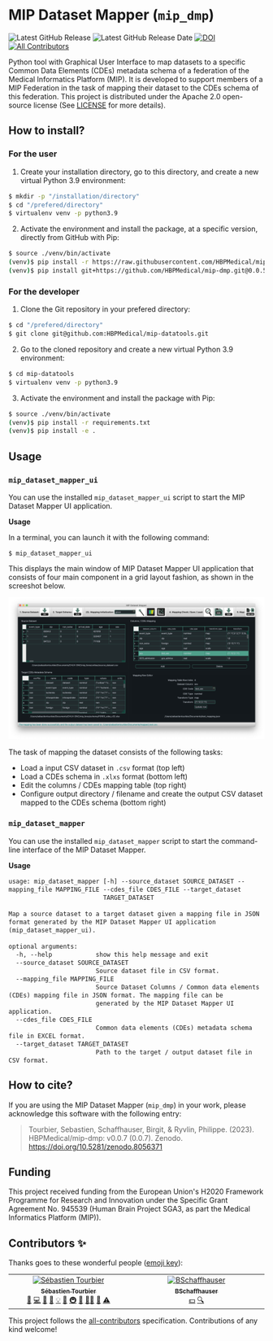 # MIP Dataset Mapper (`mip_dmp`)

![Latest GitHub Release](https://img.shields.io/github/v/release/HBPMedical/mip-dmp) ![Latest GitHub Release Date](https://img.shields.io/github/release-date/HBPMedical/mip-dmp) [![DOI](https://zenodo.org/badge/DOI/10.5281/zenodo.8056371.svg)](https://doi.org/10.5281/zenodo.8056371) [![All Contributors](https://img.shields.io/badge/all_contributors-2-orange.svg?style=flat-square)](#contributors-)

Python tool with Graphical User Interface to map datasets to a specific Common Data Elements (CDEs) metadata schema of a federation of the Medical Informatics Platform (MIP). It is developed to support members of a MIP Federation in the task of mapping their dataset to the CDEs schema of this federation. This project is distributed under the Apache 2.0 open-source license (See [LICENSE](./LICENSE) for more details).

## How to install?

### For the user

1. Create your installation directory, go to this directory, and create a new virtual Python 3.9 environment:

```bash
$ mkdir -p "/installation/directory"
$ cd "/prefered/directory"
$ virtualenv venv -p python3.9
```

2. Activate the environment and install the package, at a specific version, directly from GitHub with Pip:

```bash
$ source ./venv/bin/activate
(venv)$ pip install -r https://raw.githubusercontent.com/HBPMedical/mip-dmp/main/requirements.txt
(venv)$ pip install git+https://github.com/HBPMedical/mip-dmp.git@0.0.5
```

### For the developer

1. Clone the Git repository in your prefered directory:

```bash
$ cd "/prefered/directory"
$ git clone git@github.com:HBPMedical/mip-datatools.git
```

2. Go to the cloned repository and create a new virtual Python 3.9 environment:

```bash
$ cd mip-datatools
$ virtualenv venv -p python3.9
```

3. Activate the environment and install the package with Pip:

```bash
$ source ./venv/bin/activate
(venv)$ pip install -r requirements.txt
(venv)$ pip install -e .
```

## Usage

### `mip_dataset_mapper_ui`

You can use the installed `mip_dataset_mapper_ui` script to start the MIP Dataset Mapper UI application.

**Usage**

In a terminal, you can launch it with the following command:
```
$ mip_dataset_mapper_ui
```

This displays the main window of MIP Dataset Mapper UI application that consists of four main component in a grid layout fashion, as shown in the screeshot below.

![](./docs/images/mip-dmp_ui_illustration.png)

The task of mapping the dataset consists of the following tasks:

- Load a input CSV dataset in `.csv` format (top left)
- Load a CDEs schema in `.xlxs` format (bottom left)
- Edit the columns / CDEs mapping table (top right)
- Configure output directory / filename and create the output CSV dataset mapped to the CDEs schema (bottom right)

### `mip_dataset_mapper`

You can use the installed `mip_dataset_mapper` script to start the command-line interface of the MIP Dataset Mapper.

**Usage**

```output
usage: mip_dataset_mapper [-h] --source_dataset SOURCE_DATASET --mapping_file MAPPING_FILE --cdes_file CDES_FILE --target_dataset
                          TARGET_DATASET

Map a source dataset to a target dataset given a mapping file in JSON format generated by the MIP Dataset Mapper UI application
(mip_dataset_mapper_ui).

optional arguments:
  -h, --help            show this help message and exit
  --source_dataset SOURCE_DATASET
                        Source dataset file in CSV format.
  --mapping_file MAPPING_FILE
                        Source Dataset Columns / Common data elements (CDEs) mapping file in JSON format. The mapping file can be
                        generated by the MIP Dataset Mapper UI application.
  --cdes_file CDES_FILE
                        Common data elements (CDEs) metadata schema file in EXCEL format.
  --target_dataset TARGET_DATASET
                        Path to the target / output dataset file in CSV format.

```

## How to cite?

If you are using the MIP Dataset Mapper (`mip_dmp`) in your work, please acknowledge this software with the following entry:

  > Tourbier, Sebastien, Schaffhauser, Birgit, & Ryvlin, Philippe. (2023). HBPMedical/mip-dmp: v0.0.7 (0.0.7). Zenodo. https://doi.org/10.5281/zenodo.8056371

## Funding

This project received funding from the European Union's H2020 Framework Programme for Research and Innovation under the Specific Grant Agreement No. 945539 (Human Brain Project SGA3, as part the Medical Informatics Platform (MIP)).

## Contributors ✨

Thanks goes to these wonderful people ([emoji key](https://allcontributors.org/docs/en/emoji-key)):

<!-- ALL-CONTRIBUTORS-LIST:START - Do not remove or modify this section -->
<!-- prettier-ignore-start -->
<!-- markdownlint-disable -->
<table>
  <tbody>
    <tr>
      <td align="center" valign="top" width="14.28%"><a href="https://github.com/sebastientourbier"><img src="https://avatars.githubusercontent.com/u/22279770?v=4?s=100" width="100px;" alt="Sébastien Tourbier"/><br /><sub><b>Sébastien Tourbier</b></sub></a><br /><a href="https://github.com/HBPMedical/mip-dmp/issues?q=author%3Asebastientourbier" title="Bug reports">🐛</a> <a href="https://github.com/HBPMedical/mip-dmp/commits?author=sebastientourbier" title="Code">💻</a> <a href="#design-sebastientourbier" title="Design">🎨</a> <a href="https://github.com/HBPMedical/mip-dmp/commits?author=sebastientourbier" title="Documentation">📖</a> <a href="#example-sebastientourbier" title="Examples">💡</a> <a href="#ideas-sebastientourbier" title="Ideas, Planning, & Feedback">🤔</a> <a href="#infra-sebastientourbier" title="Infrastructure (Hosting, Build-Tools, etc)">🚇</a> <a href="#maintenance-sebastientourbier" title="Maintenance">🚧</a> <a href="#mentoring-sebastientourbier" title="Mentoring">🧑‍🏫</a> <a href="https://github.com/HBPMedical/mip-dmp/pulls?q=is%3Apr+reviewed-by%3Asebastientourbier" title="Reviewed Pull Requests">👀</a> <a href="https://github.com/HBPMedical/mip-dmp/commits?author=sebastientourbier" title="Tests">⚠️</a></td>
      <td align="center" valign="top" width="14.28%"><a href="https://github.com/BSchaffhauser"><img src="https://avatars.githubusercontent.com/u/91893580?v=4?s=100" width="100px;" alt="BSchaffhauser"/><br /><sub><b>BSchaffhauser</b></sub></a><br /><a href="#financial-BSchaffhauser" title="Financial">💵</a> <a href="#fundingFinding-BSchaffhauser" title="Funding Finding">🔍</a></td>
    </tr>
  </tbody>
</table>

<!-- markdownlint-restore -->
<!-- prettier-ignore-end -->

<!-- ALL-CONTRIBUTORS-LIST:END -->

This project follows the [all-contributors](https://github.com/all-contributors/all-contributors) specification. Contributions of any kind welcome!
